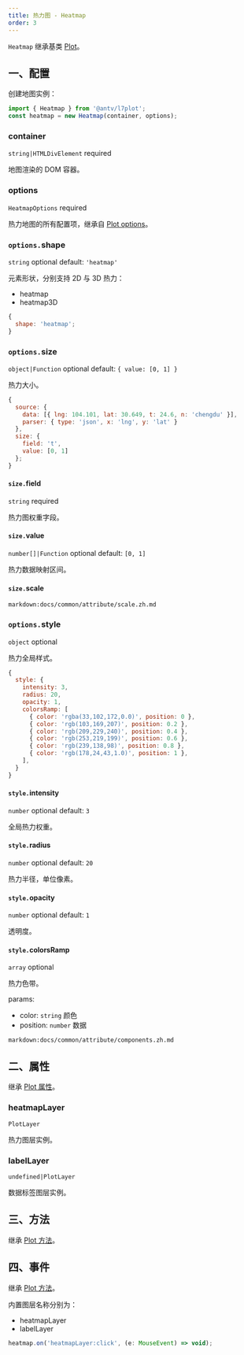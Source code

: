 ```yaml
---
title: 热力图 - Heatmap
order: 3
---
```


`Heatmap` 继承基类 [Plot](/zh/docs/api/plot-api)。

## 一、配置

创建地图实例：

```ts
import { Heatmap } from '@antv/l7plot';
const heatmap = new Heatmap(container, options);
```

### container

`string|HTMLDivElement` required

地图渲染的 DOM 容器。

### options

`HeatmapOptions` required

热力地图的所有配置项，继承自 [Plot options](/zh/docs/api/plot-api#options)。

### `options.`shape

`string` optional default: `'heatmap'`

元素形状，分别支持 2D 与 3D 热力：

- heatmap
- heatmap3D

```js
{
  shape: 'heatmap';
}
```

### `options.`size

`object|Function` optional default: `{ value: [0, 1] }`

热力大小。

```js
{
  source: {
    data: [{ lng: 104.101, lat: 30.649, t: 24.6, n: 'chengdu' }],
    parser: { type: 'json', x: 'lng', y: 'lat' }
  },
  size: {
    field: 't',
    value: [0, 1]
  };
}
```

#### `size.`field

`string` required

热力图权重字段。

#### `size.`value

`number[]|Function` optional default: `[0, 1]`

热力数据映射区间。

#### `size.`scale

`markdown:docs/common/attribute/scale.zh.md`

### `options.`style

`object` optional

热力全局样式。

```js
{
  style: {
    intensity: 3,
    radius: 20,
    opacity: 1,
    colorsRamp: [
      { color: 'rgba(33,102,172,0.0)', position: 0 },
      { color: 'rgb(103,169,207)', position: 0.2 },
      { color: 'rgb(209,229,240)', position: 0.4 },
      { color: 'rgb(253,219,199)', position: 0.6 },
      { color: 'rgb(239,138,98)', position: 0.8 },
      { color: 'rgb(178,24,43,1.0)', position: 1 },
    ],
  }
}
```

#### `style.`intensity

`number` optional default: `3`

全局热力权重。

#### `style.`radius

`number` optional default: `20`

热力半径，单位像素。

#### `style.`opacity

`number` optional default: `1`

透明度。

#### `style.`colorsRamp

`array` optional

热力色带。

params:

- color: `string` 颜色
- position: `number` 数据

`markdown:docs/common/attribute/components.zh.md`

## 二、属性

继承 [Plot 属性](/zh/docs/api/plot-api#二、属性)。

### heatmapLayer

`PlotLayer`

热力图层实例。

### labelLayer

`undefined|PlotLayer`

数据标签图层实例。

## 三、方法

继承 [Plot 方法](/zh/docs/api/plot-api#三、方法)。

## 四、事件

继承 [Plot 方法](/zh/docs/api/plot-api#四、事件)。

内置图层名称分别为：

- heatmapLayer
- labelLayer

```js
heatmap.on('heatmapLayer:click', (e: MouseEvent) => void);
```

